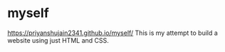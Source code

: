 # myself
https://priyanshujain2341.github.io/myself/
This is my attempt to build a website using just HTML and CSS.
